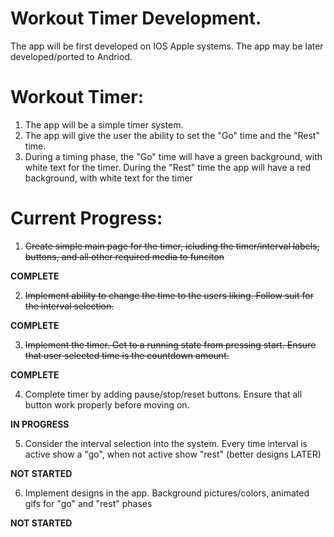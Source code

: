 # Workout Timer Development.

The app will be first developed on IOS Apple systems. The app may be later
developed/ported to Andriod.

# Workout Timer:
1. The app will be a simple timer system. 
2. The app will give the user the ability to set the "Go" time and the "Rest" time. 
3. During a timing phase, the "Go" time will have a green background, with white text for the timer. During
the "Rest" time the app will have a red background, with white text for the timer

# Current Progress:
1. ~~Create simple main page for the timer, icluding the timer/interval labels, buttons, and all other required media to funciton~~

**COMPLETE**

2. ~~Implement ability to change the time to the users liking. Follow suit for the interval selection.~~

**COMPLETE**

3. ~~Implement the timer. Get to a running state from pressing start. Ensure that user selected time is the countdown amount.~~

**COMPLETE**

4. Complete timer by adding pause/stop/reset buttons. Ensure that all button work properly before moving on.

**IN PROGRESS**

5. Consider the interval selection into the system. Every time interval is active show a "go", when not active show "rest" (better designs LATER)

**NOT STARTED**

6. Implement designs in the app. Background pictures/colors, animated gifs for "go" and "rest" phases

**NOT STARTED**
